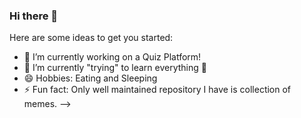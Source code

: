 ### Hi there 👋

Here are some ideas to get you started:

- 🔭 I’m currently working on a Quiz Platform!
- 🌱 I’m currently "trying" to learn everything 🤣
- 😄 Hobbies: Eating and Sleeping
- ⚡ Fun fact: Only well maintained repository I have is collection of memes.
-->
